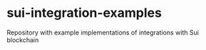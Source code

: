 # sui-integration-examples
Repository with example implementations of integrations with Sui blockchain
